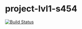 # project-lvl1-s454
[![Build Status](https://travis-ci.org/SamKuper/project-lvl1-s454.svg?branch=master)](https://travis-ci.org/SamKuper/project-lvl1-s454)
